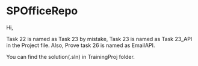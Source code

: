 # SPOfficeRepo

Hi,

Task 22 is named as Task 23 by mistake, Task 23 is named as Task 23_API in the Project file.
Also, Prove task 26 is named as EmailAPI.

You can find the solution(.sln) in TrainingProj folder.
